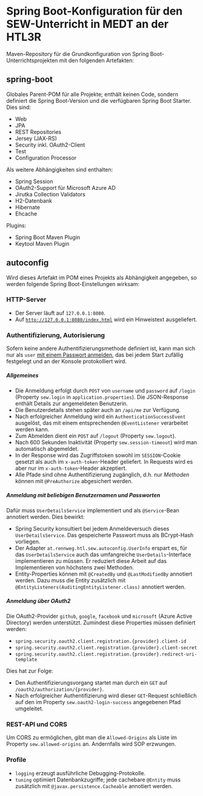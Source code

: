 # Spring Boot-Konfiguration für den SEW-Unterricht in MEDT an der HTL3R
Maven-Repository für die Grundkonfiguration von Spring Boot-Unterrichtsprojekten
mit den folgenden Artefakten:

## spring-boot
Globales Parent-POM für alle Projekte; enthält keinen Code, sondern definiert die Spring Boot-Version
und die verfügbaren Spring Boot Starter. Dies sind:
+ Web
+ JPA
+ REST Repositories
+ Jersey (JAX-RS)
+ Security inkl. OAuth2-Client
+ Test
+ Configuration Processor

Als weitere Abhängigkeiten sind enthalten:
+ Spring Session
+ OAuth2-Support für Microsoft Azure AD
+ Jirutka Collection Validators
+ H2-Datenbank
+ Hibernate
+ Ehcache

Plugins:
+ Spring Boot Maven Plugin
+ Keytool Maven Plugin

## autoconfig
Wird dieses Artefakt im POM eines Projekts als Abhängigkeit angegeben, so werden 
folgende Spring Boot-Einstellungen wirksam:

### HTTP-Server
+ Der Server läuft auf <code>127.0.0.1:8080</code>.
+ Auf <code>http://127.0.0.1:8080/index.html</code> wird ein Hinweistext ausgeliefert.

### Authentifizierung, Autorisierung
Sofern keine andere Authentifizierungsmethode definiert ist, kann man sich nur als <code>user</code>
[mit einem Passwort anmelden](#anmeldung-mit-benutzername-und-passwort), das bei jedem Start zufällig festgelegt und an der Konsole protokolliert wird.

##### Allgemeines
+ Die Anmeldung erfolgt durch <code>POST</code> von <code>username</code> und
<code>password</code> auf <code>/login</code>
(Property <code>sew.login</code> in <code>application.properties</code>).
Die JSON-Response enthält Details zur angemeldeten Benutzerin.
+ Die Benutzerdetails stehen später auch an <code>/api/me</code> zur Verfügung.
+ Nach erfolgreicher Anmeldung wird ein <code>AuthenticationSuccessEvent</code> ausgelöst, das
mit einem entsprechenden <code>@EventListener</code> verarbeitet werden kann.
+ Zum Abmelden dient ein <code>POST</code> auf <code>/logout</code> (Property <code>sew.logout</code>).
+ Nach 600 Sekunden Inaktivität (Property <code>sew.session-timeout</code>) wird man automatisch abgemeldet.
+ In der Response wird das Zugriffstoken sowohl im <code>SESSION</code>-Cookie gesetzt als auch im
<code>x-auth-token</code>-Header geliefert. In Requests wird es aber nur im <code>x-auth-token</code>-Header
akzeptiert.
+ Alle Pfade sind ohne Authentifizierung zugänglich, d.h. nur <i>Methoden</i> 
können mit <code>@PreAuthorize</code> abgesichert werden.

##### Anmeldung mit beliebigen Benutzernamen und Passworten
Dafür muss <code>UserDetailsService</code> implementiert und als <code>@Service</code>-Bean 
annotiert werden. Dies bewirkt:
+ Spring Security konsultiert bei jedem Anmeldeversuch dieses <code>UserDetailsService</code>.
Das gespeicherte Passwort muss als BCrypt-Hash vorliegen.
+ Der Adapter <code>at.rennweg.htl.sew.autoconfig.UserInfo</code> erspart es, für das 
<code>UserDetailsService</code> auch das umfangreiche <code>UserDetails</code>-Interface
implementieren zu müssen. Er reduziert diese Arbeit auf das Implementieren von höchstens zwei Methoden.
+ Entity-Properties können mit <code>@CreatedBy</code> und <code>@LastModifiedBy</code> 
annotiert werden. Dazu muss die Entity zusätzlich mit 
<code>@EntityListeners(AuditingEntityListener.class)</code> annotiert werden.

##### Anmeldung über OAuth2
Die OAuth2-Provider <code>github</code>, <code>google</code>, <code>facebook</code> und
<code>microsoft</code> (Azure Active Directory) werden unterstützt. Zumindest diese
Properties müssen definiert werden:
+ <code>spring.security.oauth2.client.registration.{provider}.client-id</code>
+ <code>spring.security.oauth2.client.registration.{provider}.client-secret</code>
+ <code>spring.security.oauth2.client.registration.{provider}.redirect-uri-template</code>

Dies hat zur Folge:
+ Den Authentifizierungsvorgang startet man durch ein <code>GET</code> auf 
<code>/oauth2/authorization/{provider}</code>.
+ Nach erfolgreicher Authentifizierung wird dieser <code>GET</code>-Request schließlich
auf den im Property <code>sew.oauth2-login-success</code> angegebenen Pfad umgeleitet.

### REST-API und CORS
Um CORS zu ermöglichen, gibt man die <code>Allowed-Origins</code> als Liste im Property 
<code>sew.allowed-origins</code> an. Andernfalls wird SOP erzwungen. 

### Profile
+ <code>logging</code> erzeugt ausführliche Debugging-Protokolle.
+ <code>tuning</code> optimiert Datenbankzugriffe; jede cachebare <code>@Entity</code> 
muss zusätzlich mit <code>@javax.persistence.Cacheable</code> annotiert werden.

